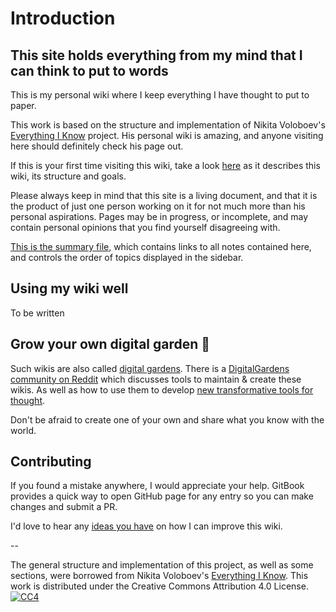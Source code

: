 # Introduction
## This site holds everything from my mind that I can think to put to words

This is my personal wiki where I keep everything I have thought to put to paper. 

This work is based on the structure and implementation of Nikita Voloboev's [Everything I Know](https://wiki.nikitavoloboev.xyz) project. His personal wiki is amazing, and anyone visiting here should definitely check his page out.

If this is your first time visiting this wiki, take a look [here](meta/meta.md) as it describes this wiki, its structure and goals.

Please always keep in mind that this site is a living document, and that it is the product of just one person working on it for not much more than his personal aspirations. Pages may be in progress, or incomplete, and may contain personal opinions that you find yourself disagreeing with. 

[This is the summary file,](https://github.com/ennation/my-knowledge/blob/main/SUMMARY.md) which contains links to all notes contained here, and controls the order of topics displayed in the sidebar.

## Using my wiki well
To be written

## Grow your own digital garden 🌱

Such wikis are also called [digital gardens](https://joelhooks.com/digital-garden). There is a [DigitalGardens community on Reddit](https://www.reddit.com/r/DigitalGardens/) which discusses tools to maintain & create these wikis. As well as how to use them to develop [new transformative tools for thought](https://numinous.productions/ttft/).

<!--
I collected a list of [wikis I liked the most](other/wiki-workflow.md#similar-wikis-i-liked) for inspiration.
-->

Don't be afraid to create one of your own and share what you know with the world.

## Contributing

If you found a mistake anywhere, I would appreciate your help. GitBook provides a quick way to open GitHub page for any entry so you can make changes and submit a PR.

I'd love to hear any [ideas you have](https://github.com/nikitavoloboev/knowledge/issues/new) on how I can improve this wiki.

--

The general structure and implementation of this project, as well as some sections, were borrowed from Nikita Voloboev's [Everything I Know](https://wiki.nikitavoloboev.xyz). This work is distributed under the Creative Commons Attribution 4.0 License.
[![CC4](https://img.shields.io/badge/license-CC4-0a0a0a.svg?style=flat&colorA=0a0a0a)](https://creativecommons.org/licenses/by/4.0/)